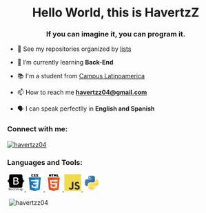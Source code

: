 <h1 align="center">Hello World, this is HavertzZ</h1>
<h3 align="center">If you can imagine it, you can program it.</h3>

- 🔖 See my repositories organized by [lists](https://github.com/HavertzZ04?tab=stars)

- 🌱 I’m currently learning **Back-End**

- 📚 I'm a student from [Campus Latinoamerica](https://co.linkedin.com/company/campusprogrammersland)

- 📫 How to reach me **havertzz04@gmail.com**

- 🗣️ I can speak perfectlly in **English and Spanish**

<h3 align="left">Connect with me:</h3>
<p align="left">
<a href="https://instagram.com/havertzz04" target="blank"><img align="center" src="https://raw.githubusercontent.com/rahuldkjain/github-profile-readme-generator/master/src/images/icons/Social/instagram.svg" alt="havertzz04" height="30" width="40" /></a>
</p>

<h3 align="left">Languages and Tools:</h3>
<p align="left"> <a href="https://getbootstrap.com" target="_blank" rel="noreferrer"> <img src="https://raw.githubusercontent.com/devicons/devicon/master/icons/bootstrap/bootstrap-plain-wordmark.svg" alt="bootstrap" width="40" height="40"/> </a> <a href="https://www.w3schools.com/css/" target="_blank" rel="noreferrer"> <img src="https://raw.githubusercontent.com/devicons/devicon/master/icons/css3/css3-original-wordmark.svg" alt="css3" width="40" height="40"/> </a> <a href="https://www.w3.org/html/" target="_blank" rel="noreferrer"> <img src="https://raw.githubusercontent.com/devicons/devicon/master/icons/html5/html5-original-wordmark.svg" alt="html5" width="40" height="40"/> </a> <a href="https://developer.mozilla.org/en-US/docs/Web/JavaScript" target="_blank" rel="noreferrer"> <img src="https://raw.githubusercontent.com/devicons/devicon/master/icons/javascript/javascript-original.svg" alt="javascript" width="40" height="40"/> </a> <a href="https://www.python.org" target="_blank" rel="noreferrer"> <img src="https://raw.githubusercontent.com/devicons/devicon/master/icons/python/python-original.svg" alt="python" width="40" height="40"/> </a> </p>

<p>&nbsp;<img align="center" src="https://github-readme-stats.vercel.app/api?username=havertzz04&show_icons=true&theme=tokyonight&title_color=ffa348&hide_border=true&locale=en" alt="havertzz04" /></p>


